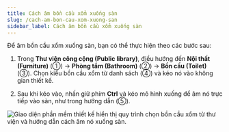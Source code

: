 ```yaml
---
title: Cách âm bồn cầu xổm xuống sàn
slug: /cach-am-bon-cau-xom-xuong-san
sidebar_label: Cách âm bồn cầu xổm xuống sàn
---
```


Để âm bồn cầu xổm xuống sàn, bạn có thể thực hiện theo các bước sau:

1. Trong **Thư viện công cộng (Public library)**, điều hướng đến **Nội thất (Furniture)** (①) → **Phòng tắm (Bathroom)** (②) → **Bồn cầu (Toilet)** (③). Chọn kiểu bồn cầu xổm từ danh sách (④) và kéo nó vào không gian thiết kế.

2. Sau khi kéo vào, nhấn giữ phím **Ctrl** và kéo mô hình xuống để âm nó trực tiếp vào sàn, như trong hướng dẫn (⑤).

![Giao diện phần mềm thiết kế hiển thị quy trình chọn bồn cầu xổm từ thư viện và hướng dẫn cách âm nó xuống sàn.](https://storage.googleapis.com/jegavn_kb/images/deead674-2e0f-476c-98b1-d1ea44368b06.png)
